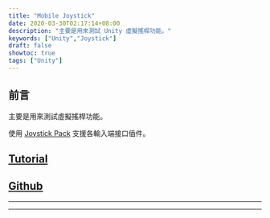 ```yaml
---
title: "Mobile Joystick"
date: 2020-03-30T02:17:14+08:00
description: "主要是用來測試 Unity 虛擬搖桿功能。"
keywords: ["Unity","Joystick"]
draft: false
showtoc: true
tags: ["Unity"]
---
```


## 前言

主要是用來測試虛擬搖桿功能。

使用 [Joystick Pack][Joystick Pack] 支援各輸入端接口偛件。

## [Tutorial][tutorial]

## [Github]

____________________________________________________________

[Github]:https://github.com/Wenrong274/MobileJoystick

[tutorial]:https://www.youtube.com/watch?v=8-X3BmvtXT0

[Joystick Pack]:https://assetstore.unity.com/packages/tools/input-management/joystick-pack-107631

______________________________________________________________________
